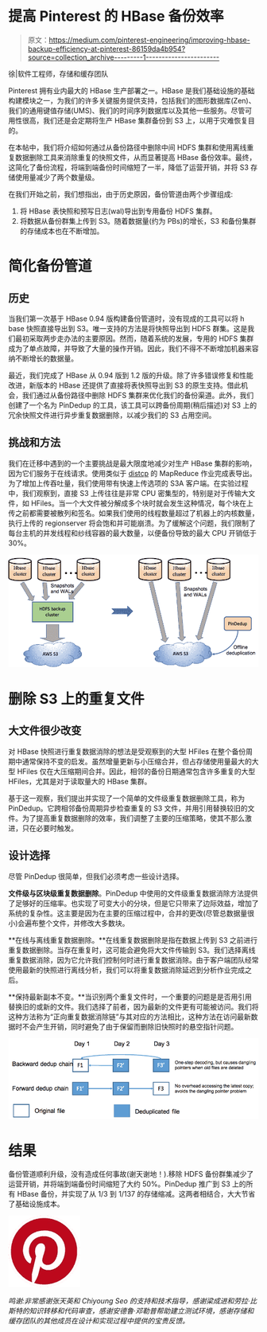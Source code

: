 # 提高 Pinterest 的 HBase 备份效率

> 原文：<https://medium.com/pinterest-engineering/improving-hbase-backup-efficiency-at-pinterest-86159da4b954?source=collection_archive---------1----------------------->

徐|软件工程师，存储和缓存团队

Pinterest 拥有业内最大的 HBase 生产部署之一。HBase 是我们基础设施的基础构建模块之一，为我们的许多关键服务提供支持，包括我们的图形数据库(Zen)、我们的通用键值存储(UMS)、我们的时间序列数据库以及其他一些服务。尽管可用性很高，我们还是会定期将生产 HBase 集群备份到 S3 上，以用于灾难恢复目的。

在本帖中，我们将介绍如何通过从备份路径中删除中间 HDFS 集群和使用离线重复数据删除工具来消除重复的快照文件，从而显著提高 HBase 备份效率。最终，这简化了备份流程，将端到端备份时间缩短了一半，降低了运营开销，并将 S3 存储使用量减少了两个数量级。

在我们开始之前，我们想指出，由于历史原因，备份管道由两个步骤组成:

1.  将 HBase 表快照和预写日志(wal)导出到专用备份 HDFS 集群。
2.  将数据从备份群集上传到 S3。随着数据量(约为 PBs)的增长，S3 和备份集群的存储成本也在不断增加。

# 简化备份管道

## 历史

当我们第一次基于 HBase 0.94 版构建备份管道时，没有现成的工具可以将 h base 快照直接导出到 S3。唯一支持的方法是将快照导出到 HDFS 群集。这是我们最初采取两步走办法的主要原因。然而，随着系统的发展，专用的 HDFS 集群成为了单点故障，并导致了大量的操作开销。因此，我们不得不不断增加机器来容纳不断增长的数据量。

最近，我们完成了 HBase 从 0.94 版到 1.2 版的升级。除了许多错误修复和性能改进，新版本的 HBase 还提供了直接将表快照导出到 S3 的原生支持。借此机会，我们通过从备份路径中删除 HDFS 集群来优化我们的备份渠道。此外，我们创建了一个名为 PinDedup 的工具，该工具可以跨备份周期(稍后描述)对 S3 上的冗余快照文件进行异步重复数据删除，以减少我们的 S3 占用空间。

## 挑战和方法

我们在迁移中遇到的一个主要挑战是最大限度地减少对生产 HBase 集群的影响，因为它们服务于在线请求。使用类似于 [distcp](https://hadoop.apache.org/docs/current/hadoop-distcp/DistCp.html) 的 MapReduce 作业完成表导出。为了增加上传吞吐量，我们使用带有快速上传选项的 S3A 客户端。在实验过程中，我们观察到，直接 S3 上传往往是非常 CPU 密集型的，特别是对于传输大文件，如 HFiles。当一个大文件被分解成多个块时就会发生这种情况，每个块在上传之前都需要被散列和签名。如果我们使用的线程数量超过了机器上的内核数量，执行上传的 regionserver 将会饱和并可能崩溃。为了缓解这个问题，我们限制了每台主机的并发线程和纱线容器的最大数量，以便备份导致的最大 CPU 开销低于 30%。

![](img/24a7011490cd7f5c748a32377151ae6d.png)

# 删除 S3 上的重复文件

## 大文件很少改变

对 HBase 快照进行重复数据消除的想法是受观察到的大型 HFiles 在整个备份周期中通常保持不变的启发。虽然增量更新与小压缩合并，但占存储使用量最大的大型 HFiles 仅在大压缩期间合并。因此，相邻的备份日期通常包含许多重复的大型 HFiles，尤其是对于读取量大的 HBase 集群。

基于这一观察，我们提出并实现了一个简单的文件级重复数据删除工具，称为 PinDedup。它跨相邻备份周期异步检查重复的 S3 文件，并用引用替换较旧的文件。为了提高重复数据删除的效率，我们调整了主要的压缩策略，使其不那么激进，只在必要时触发。

## 设计选择

尽管 PinDedup 很简单，但我们必须考虑一些设计选择。

**文件级与区块级重复数据删除**。PinDedup 中使用的文件级重复数据消除方法提供了足够好的压缩率。也实现了可变大小的分块，但是它只带来了边际效益，增加了系统的复杂性。这主要是因为在主要的压缩过程中，合并的更改(尽管总数据量很小)会遍布整个文件，并修改大多数块。

**在线与离线重复数据删除。**在线重复数据删除是指在数据上传到 S3 之前进行重复数据删除。当存在重复时，这可能会避免将大文件传输到 S3。我们选择离线重复数据消除，因为它允许我们控制何时进行重复数据消除。由于客户端团队经常使用最新的快照进行离线分析，我们可以将重复数据消除延迟到分析作业完成之后。

**保持最新副本不变。**当识别两个重复文件时，一个重要的问题是是否用引用替换旧的或新的文件。我们选择了前者，因为最新的文件更有可能被访问。我们将这种方法称为“正向重复数据消除链”与其对应的方法相比，这种方法在访问最新数据时不会产生开销，同时避免了由于保留而删除旧快照时的悬空指针问题。

![](img/295b44b1111259525d13b56448817157.png)

# 结果

备份管道顺利升级，没有造成任何事故(谢天谢地！).移除 HDFS 备份群集减少了运营开销，并将端到端备份时间缩短了大约 50%。PinDedup 推广到 S3 上的所有 HBase 备份，并实现了从 1/3 到 1/137 的存储缩减。这两者相结合，大大节省了基础设施成本。

![](img/c2e708437034ef3a06c845ca00e483ca.png)

*鸣谢:非常感谢张天英和 Chiyoung Seo 的支持和技术指导，感谢梁成进和劳拉·比斯特的知识转移和代码审查，感谢安德鲁·邓勒普帮助建立测试环境，感谢存储和缓存团队的其他成员在设计和实现过程中提供的宝贵反馈。*